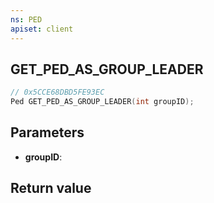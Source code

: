 ```yaml
---
ns: PED
apiset: client
---
```

## GET_PED_AS_GROUP_LEADER

```c
// 0x5CCE68DBD5FE93EC
Ped GET_PED_AS_GROUP_LEADER(int groupID);
```


## Parameters
* **groupID**:

## Return value

